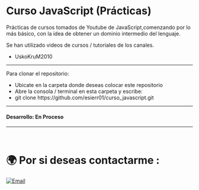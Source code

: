 # Curso JavaScript (Prácticas)

Prácticas de cursos tomados de Youtube de JavaScript,comenzando por lo más básico, con la idea de obtener un dominio intermedio del lenguaje.

Se han utilizado videos de cursos / tutoriales de los canales.
<ul>
    <li>UskoKruM2010</li>
</ul>



<hr/>

Para clonar el repositorio:
<br>
<ul>
    <li>Ubicate en la carpeta donde deseas colocar este repositorio</li>
    <li>Abre la consola / terminal en esta carpeta y escribe:</li>
    <li>git clone https://github.com/esierr01/curso_javascript.git</li>
</ul>
<hr/>

<h4>Desarrollo: En Proceso</h4>



<hr>
<br/>


# 🌍 Por si deseas contactarme :


[![Email](https://img.shields.io/badge/emmanuel.sierra@gmail.com-mi_email_personal-D14836?style=for-the-badge&logo=gmail&logoColor=white&labelColor=101010)](mailto:emmanuel.sierra@gmail.com)